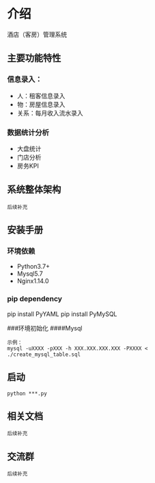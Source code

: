 # 介绍
酒店（客房）管理系统

## 主要功能特性
### 信息录入：
- 人：租客信息录入
- 物：房屋信息录入
- 关系：每月收入流水录入

### 数据统计分析
- 大盘统计
- 门店分析
- 房务KPI

## 系统整体架构
```
后续补充
```



## 安装手册
### 环境依赖
- Python3.7+ 
- Mysql5.7
- Nginx1.14.0

### pip dependency
pip install PyYAML
pip install PyMySQL



###环境初始化
####Mysql
```
示例：
mysql -uXXXX -pXXX -h XXX.XXX.XXX.XXX -PXXXX < ./create_mysql_table.sql
```

## 启动
```
python ***.py
```

## 相关文档
```
后续补充
```

## 交流群
```
后续补充
```